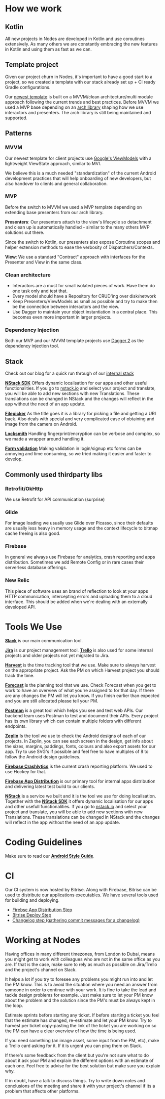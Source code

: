 # How we work

## Kotlin
All new projects in Nodes are developed in Kotlin and use coroutines extensively. As many others we are constantly embracing the new features in Kotlin and using them as fast as we can.

## Template project
Given our project churn in Nodes, it's important to have a good start to a project, so we created a template with our stack already set up + CI ready Gradle configurations.

Our [newest template](https://github.com/nodes-android/kotlin-template) is built on a MVVM/clean architecture/multi module approach following the current trends and best practices. Before MVVM we used a MVP base depending on an [arch library](https://github.com/nodes-android/nodes-architecture-android) shaping how we use interactors and presenters. The arch library is still being maintained and supported.

## Patterns
### MVVM
Our newest template for client projects use [Google's ViewModels](https://developer.android.com/topic/libraries/architecture/viewmodel) with a lightweight ViewState approach, similar to MVI.

We believe this is a much needed "standardization" of the current Android development practices that will help onboarding of new developers, but also handover to clients and general collaboration.

### MVP
Before the switch to MVVM we used a MVP template depending on extending base presenters from our arch library.

**Presenters**:
Our presenters attach to the view's lifecycle so detachment and clean up is automatically handled - similar to the many others MVP solutions out there.

Since the switch to Kotlin, our presenters also expose Coroutine scopes and helper extension methods to ease the verbosity of Dispatchers/Contexts.

**View**:
We use a standard "Contract" approach with interfaces for the Presenter and View in the same class.

### Clean architecture
 - Interactors are a must for small isolated pieces of work. Have them do one task only and test that.
 - Every model should have a Repository for CRUD'ing over disk/network
 - Keep Presenters/ViewModels as small as possible and try to make then be the connection between interactors and the view.
 - Use Dagger to maintain your object instantiation in a central place. This becomes even more important in larger projects.

### Dependency Injection

Both our MVP and our MVVM template projects use [Dagger 2](https://github.com/google/dagger) as the dependency injection tool.

## Stack

Check out our blog for a quick run through of our [internal stack](https://engineering.nodesagency.com/our-stacks/android/)

[**NStack SDK**](https://github.com/nodes-android/NStack) Offers dynamic localisation for our apps and other useful functionalities. If you go to [nstack.io](https://nstack.io/) and select your project and translate, you will be able to add new sections with new Translations. These translations can be changed in NStack and the changes will reflect in the app without the need of an app update.

[**Filepicker**](https://github.com/nodes-android/filepicker) As the title goes it is a library for picking a file and getting a URI back. Also deals with special and very complicated case of obtaining and image from the camera on Android.

[**Locksmith**](https://github.com/nodes-android/locksmith) Handling fingerprint/encryption can be verbose and complex, so we made a wrapper around handling it.

[**Form validation**](https://github.com/nodes-android/form-validator) Making validation in login/signup etc forms can be annoying and time consuming, so we tried making it easier and faster to develop.


## Commonly used thirdparty libs
### Retrofit/OkHttp
We use Retrofit for API communication (surprise)

### Glide
For image loading we usually use Glide over Picasso, since their defaults are usually less heavy in memory usage and the context lifecycle to bitmap cache freeing is also good.

### Firebase
In general we always use Firebase for analytics, crash reporting and apps distribution. Sometimes we add Remote Config or in rare cases their serverless database offerings.

### New Relic
This piece of software uses an brand of reflection to look at your apps HTTP communication, intercepting errors and uploading them to a cloud interface. This should be added when we're dealing with an externally developed API.

# Tools We Use
[**Slack**](https://nodes.slack.com) is our main communication tool.

[**Jira**](https://www.atlassian.com/software/jira) is our project management tool. [**Trello**](https://www.trello.com) is also used for some internal projects and older projects not yet migrated to Jira.

[**Harvest**](https://nodes.harvestapp.com/) is the time tracking tool that we use. Make sure to always harvest on the appropriate project. Ask the PM on which Harvest project you should track the time.

[**Forecast**](https://forecastapp.com/) is the planning tool that we use. Check Forecast when you get to work to have an overview of what you're assigned to for that day. If there are any changes the PM will let you know. If you finish earlier than expected and you are still allocated please tell your PM.

[**Postman**](https://www.getpostman.com/) is a great tool which helps you see and test web APIs. Our backend team uses Postman to test and document their APIs. Every project has its own library which can contain multiple folders with different endpoints.

[**Zeplin**](https://zeplin.io/) Is the tool we use to check the Android designs of each of our projects. In Zeplin, you can see each screen in the design, get info about the sizes, margins, paddings, fonts, colours and also export assets for our app. Try to use SVG's if possible and feel free to have multiples of 8 to follow the Android design guidelines.

[**Firebase Crashlytics**](https://firebase.google.com/docs/crashlytics) is the current crash reporting platform. We used to use Hockey for that.

[**Firebase App Distribution**](https://firebase.google.com/docs/app-distribution) is our primary tool for internal apps distribution and delivering latest test build to our clients.


[**NStack**](https://nstack.io/) is a service we built and it is the tool we use for doing localisation. Together with the [**NStack SDK**](https://github.com/nodes-android/NStack) it offers dynamic localisation for our apps and other usefull functionalities. If you go to [nstack.io](https://nstack.io/) and select your project and translate, you will be able to add new sections with new Translations. These translations can be changed in NStack and the changes will reflect in the app without the need of an app update.

# Coding Guidelines
Make sure to read our [**Android Style Guide**](https://github.com/nodes-android/guidelines/blob/master/styleguide.md).  


# CI
Our CI system is now hosted by Bitrise. Along with Firebase, Bitrise can be used to distribute our applications executables.
We have several tools used for building and deploying.
 - [Firebse App Distribution Step](https://github.com/guness/bitrise-step-firebase-app-distribution)
 - [Bitrise Deploy Step](https://github.com/bitrise-steplib/steps-deploy-to-bitrise-io)
 - [Changelog step (gathering commit messages for a changelog)](https://github.com/nodes-android/ci-bitrise-changelog-step)


# Working at Nodes
Having offices in many different timezones, from London to Dubai, means you might get to work with colleagues who are not in the same office as you are. If that is the case, make sure to rely as much as possible on Jira/Trello and the project's channel on Slack.

It helps a lot if you try to foresee any problems you might run into and let the PM know. This is to avoid the situation where you need an answer from someone in order to continue with your work. It is fine to take the lead and tackle design problems for example. Just make sure to let your PM know about the problem and the solution since the PM's must be always kept in the loop.

Estimate sprints before starting any ticket. If before starting a ticket you feel that the estimate has changed, re-estimate and let your PM know. Try to harvest per ticket copy-pasting the link of the ticket you are working on so the PM can have a clear overview of how the time is being used.

If you need something (an image asset, some input from the PM, etc), make a Trello card asking for it. If it is urgent you can ping them on Slack.

If there's some feedback from the client but you're not sure what to do about it ask your PM and explain the different options with an estimate of each one. Feel free to advise for the best solution but make sure you explain why.

If in doubt, have a talk to discuss things. Try to write down notes and conclusions of the meeting and share it with your project's channel if its a problem that affects other platforms.
